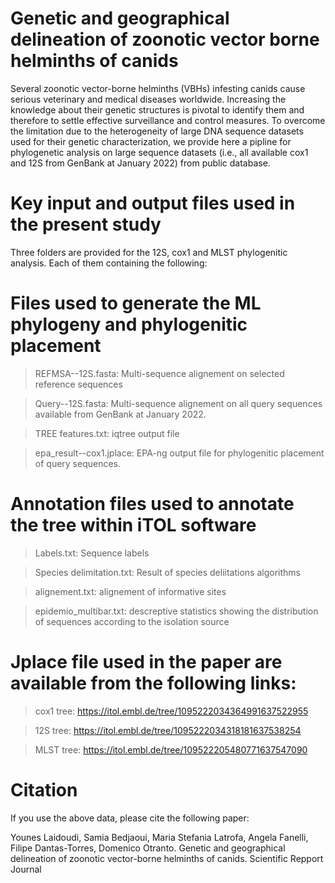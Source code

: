 # Genetic and geographical delineation of zoonotic vector borne helminths of canids
Several zoonotic vector-borne helminths (VBHs) infesting canids cause serious veterinary and medical diseases worldwide. Increasing the knowledge about their genetic structures is pivotal to identify them and therefore to settle effective surveillance and control measures. To overcome the limitation due to the heterogeneity of large DNA sequence datasets used for their genetic characterization, we provide here a pipline for phylogenetic analysis on large sequence datasets (i.e., all available cox1 and 12S  from GenBank at January 2022) from public database.

# Key input and output files used in the present study

Three folders are provided for the 12S, cox1 and MLST phylogenitic analysis. Each of them containing the following:

# Files used to generate the ML phylogeny and phylogenitic placement

> REFMSA--12S.fasta: Multi-sequence alignement on selected reference sequences

> Query--12S.fasta: Multi-sequence alignement on all query sequences available from GenBank at January 2022.

> TREE features.txt: iqtree output file

> epa_result--cox1.jplace: EPA-ng output file for phylogenitic placement of query sequences.

[foo]: /url "title" 

# Annotation files used to annotate the tree within iTOL software

> Labels.txt: Sequence labels 

> Species delimitation.txt: Result of species deliitations algorithms

> alignement.txt: alignement of informative sites

> epidemio_multibar.txt: descreptive statistics showing the distribution of sequences according to the isolation source


# Jplace file used in the paper are available from the following links:

> cox1 tree: https://itol.embl.de/tree/1095222034364991637522955 

> 12S tree: https://itol.embl.de/tree/1095222034318181637538254 

> MLST tree: https://itol.embl.de/tree/109522205480771637547090


# Citation
If you use the above data, please cite the following paper:

Younes Laidoudi, Samia Bedjaoui, Maria Stefania Latrofa, Angela Fanelli, Filipe Dantas-Torres, Domenico Otranto. Genetic and geographical delineation of zoonotic vector-borne helminths of canids. Scientific Repport Journal


